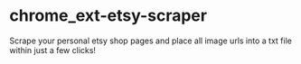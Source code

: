 # chrome_ext-etsy-scraper
Scrape your personal etsy shop pages and place all image urls into a txt file within just a few clicks!
